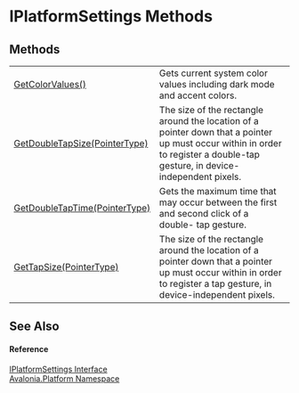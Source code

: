 # IPlatformSettings Methods




## Methods
<table>
<tr>
<td><a href="M_Avalonia_Platform_IPlatformSettings_GetColorValues">GetColorValues()</a></td>
<td>Gets current system color values including dark mode and accent colors.</td>
</tr>
<tr>
<td><a href="M_Avalonia_Platform_IPlatformSettings_GetDoubleTapSize">GetDoubleTapSize(PointerType)</a></td>
<td>The size of the rectangle around the location of a pointer down that a pointer up must occur within in order to register a double-tap gesture, in device-independent pixels.</td>
</tr>
<tr>
<td><a href="M_Avalonia_Platform_IPlatformSettings_GetDoubleTapTime">GetDoubleTapTime(PointerType)</a></td>
<td>Gets the maximum time that may occur between the first and second click of a double- tap gesture.</td>
</tr>
<tr>
<td><a href="M_Avalonia_Platform_IPlatformSettings_GetTapSize">GetTapSize(PointerType)</a></td>
<td>The size of the rectangle around the location of a pointer down that a pointer up must occur within in order to register a tap gesture, in device-independent pixels.</td>
</tr>
</table>

## See Also


#### Reference
<a href="T_Avalonia_Platform_IPlatformSettings">IPlatformSettings Interface</a>  
<a href="N_Avalonia_Platform">Avalonia.Platform Namespace</a>  
